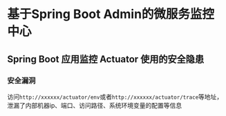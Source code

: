 # 基于Spring Boot Admin的微服务监控中心

## Spring Boot 应用监控 Actuator 使用的安全隐患

### 安全漏洞

访问`http://xxxxxx/actuator/env`或者`http://xxxxxx/actuator/trace`等地址，泄漏了内部机器ip、端口、访问路径、系统环境变量的配置等信息